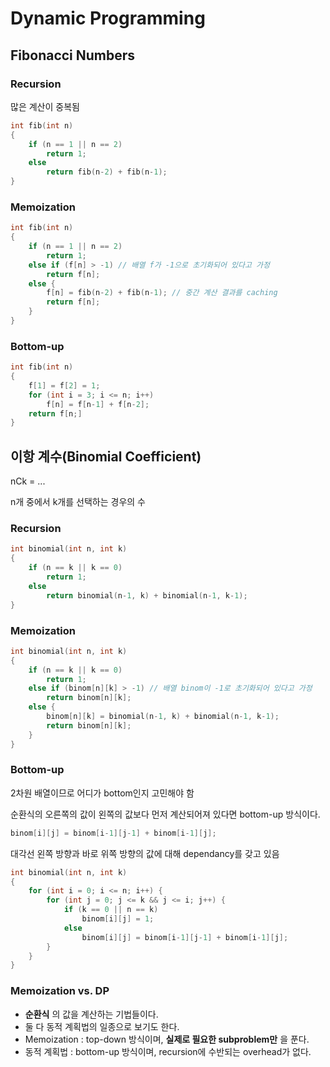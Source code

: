 # Dynamic Programming

## Fibonacci Numbers

### Recursion

많은 계산이 중복됨

```c
int fib(int n)
{
    if (n == 1 || n == 2)
        return 1;
    else
        return fib(n-2) + fib(n-1);
}
```



### Memoization

```c
int fib(int n)
{
    if (n == 1 || n == 2)
        return 1;
    else if (f[n] > -1) // 배열 f가 -1으로 초기화되어 있다고 가정
        return f[n];
    else {
        f[n] = fib(n-2) + fib(n-1); // 중간 계산 결과를 caching
        return f[n];
    }
}
```



### Bottom-up

```c
int fib(int n)
{
    f[1] = f[2] = 1;
    for (int i = 3; i <= n; i++)
        f[n] = f[n-1] + f[n-2];
   	return f[n;]
}
```



## 이항 계수(Binomial Coefficient)

nCk = ...

n개 중에서 k개를 선택하는 경우의 수

### Recursion

```c
int binomial(int n, int k)
{
    if (n == k || k == 0)
        return 1;
    else
        return binomial(n-1, k) + binomial(n-1, k-1);
}
```



### Memoization

```c
int binomial(int n, int k)
{
    if (n == k || k == 0)
        return 1;
    else if (binom[n][k] > -1) // 배열 binom이 -1로 초기화되어 있다고 가정
        return binom[n][k];
    else {
        binom[n][k] = binomial(n-1, k) + binomial(n-1, k-1);
        return binom[n][k];
    }
}
```



### Bottom-up

2차원 배열이므로 어디가 bottom인지 고민해야 함

순환식의 오른쪽의 값이 왼쪽의 값보다 먼저 계산되어져 있다면 bottom-up 방식이다.

```c
binom[i][j] = binom[i-1][j-1] + binom[i-1][j];
```

대각선 왼쪽 방향과 바로 위쪽 방향의 값에 대해 dependancy를 갖고 있음



```c
int binomial(int n, int k)
{
    for (int i = 0; i <= n; i++) {
        for (int j = 0; j <= k && j <= i; j++) {
            if (k == 0 || n == k)
                binom[i][j] = 1;
           	else
                binom[i][j] = binom[i-1][j-1] + binom[i-1][j];
        }
    }
}
```



### Memoization vs. DP

- **순환식** 의 값을 계산하는 기법들이다.
- 둘 다 동적 계획법의 일종으로 보기도 한다.
- Memoization : top-down 방식이며, **실제로 필요한 subproblem만** 을 푼다.
- 동적 계획법 : bottom-up 방식이며, recursion에 수반되는 overhead가 없다.